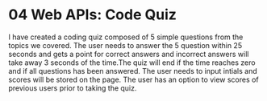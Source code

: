 # 04 Web APIs: Code Quiz

I have created a coding quiz composed of 5 simple questions from the topics we covered. The user needs to answer the 5 question within 25 seconds and gets a point for correct answers and incorrect answers will take away 3 seconds of the time.The quiz will end if the time reaches zero and if all questions has been answered. The user needs to input intials and scores will be stored on the page. The user has an option to view scores of previous users prior to taking the quiz.